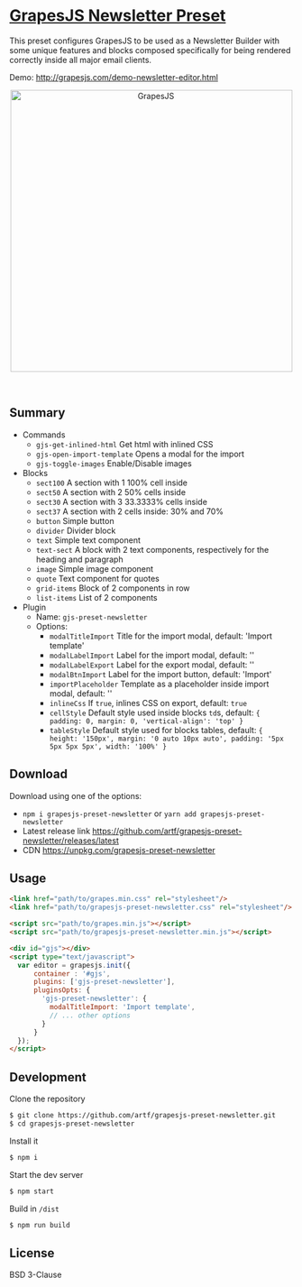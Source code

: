 # [GrapesJS Newsletter Preset](http://grapesjs.com/demo-newsletter-editor.html)

This preset configures GrapesJS to be used as a Newsletter Builder with some unique features and blocks composed specifically for being rendered correctly inside all major email clients.

Demo: http://grapesjs.com/demo-newsletter-editor.html

<p align="center"><img src="http://grapesjs.com/img/grapesjs-preset-newsletter.jpg" alt="GrapesJS" width="500" align="center"/></p>
<br/>

## Summary

* Commands
  - `gjs-get-inlined-html` Get html with inlined CSS
  - `gjs-open-import-template` Opens a modal for the import
  - `gjs-toggle-images` Enable/Disable images
* Blocks
  - `sect100` A section with 1 100% cell inside
  - `sect50` A section with 2 50% cells inside
  - `sect30` A section with 3 33.3333% cells inside
  - `sect37` A section with 2 cells inside: 30% and 70%
  - `button` Simple button
  - `divider` Divider block
  - `text` Simple text component
  - `text-sect` A block with 2 text components, respectively for the heading and paragraph
  - `image` Simple image component
  - `quote` Text component for quotes
  - `grid-items` Block of 2 components in row
  - `list-items` List of 2 components
* Plugin
  * Name: `gjs-preset-newsletter`
  * Options:
    - `modalTitleImport` Title for the import modal, default: 'Import template'
    - `modalLabelImport` Label for the import modal, default: ''
    - `modalLabelExport` Label for the export modal, default: ''
    - `modalBtnImport` Label for the import button, default: 'Import'
    - `importPlaceholder` Template as a placeholder inside import modal, default: ''
    - `inlineCss` If `true`, inlines CSS on export, default: `true`
    - `cellStyle` Default style used inside blocks `td`s, default:
      `{
        padding: 0,
        margin: 0,
        'vertical-align': 'top'
      }`
    - `tableStyle` Default style used for blocks tables, default:
      `{
        height: '150px',
        margin: '0 auto 10px auto',
        padding: '5px 5px 5px 5px',
        width: '100%'
      }`


## Download

Download using one of the options:

* `npm i grapesjs-preset-newsletter` or `yarn add grapesjs-preset-newsletter`
* Latest release link https://github.com/artf/grapesjs-preset-newsletter/releases/latest
* CDN https://unpkg.com/grapesjs-preset-newsletter


## Usage

```html
<link href="path/to/grapes.min.css" rel="stylesheet"/>
<link href="path/to/grapesjs-preset-newsletter.css" rel="stylesheet"/>

<script src="path/to/grapes.min.js"></script>
<script src="path/to/grapesjs-preset-newsletter.min.js"></script>

<div id="gjs"></div>
<script type="text/javascript">
  var editor = grapesjs.init({
      container : '#gjs',
      plugins: ['gjs-preset-newsletter'],
      pluginsOpts: {
        'gjs-preset-newsletter': {
          modalTitleImport: 'Import template',
          // ... other options
        }
      }
  });
</script>
```


## Development

Clone the repository

```sh
$ git clone https://github.com/artf/grapesjs-preset-newsletter.git
$ cd grapesjs-preset-newsletter
```

Install it

```sh
$ npm i
```

Start the dev server

```sh
$ npm start
```

Build in `/dist`

```sh
$ npm run build
```


## License

BSD 3-Clause

